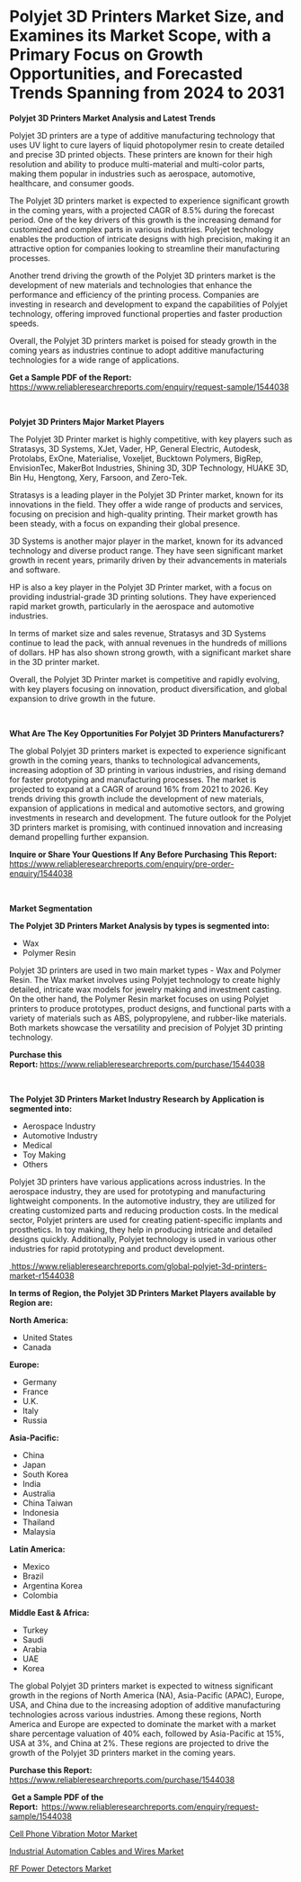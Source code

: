 <p><h1>Polyjet 3D Printers Market Size, and Examines its Market Scope, with a Primary Focus on Growth Opportunities, and Forecasted Trends Spanning from 2024 to 2031</h1></p><p><strong>Polyjet 3D Printers Market Analysis and Latest Trends</strong></p>
<p><p>Polyjet 3D printers are a type of additive manufacturing technology that uses UV light to cure layers of liquid photopolymer resin to create detailed and precise 3D printed objects. These printers are known for their high resolution and ability to produce multi-material and multi-color parts, making them popular in industries such as aerospace, automotive, healthcare, and consumer goods.</p><p>The Polyjet 3D printers market is expected to experience significant growth in the coming years, with a projected CAGR of 8.5% during the forecast period. One of the key drivers of this growth is the increasing demand for customized and complex parts in various industries. Polyjet technology enables the production of intricate designs with high precision, making it an attractive option for companies looking to streamline their manufacturing processes.</p><p>Another trend driving the growth of the Polyjet 3D printers market is the development of new materials and technologies that enhance the performance and efficiency of the printing process. Companies are investing in research and development to expand the capabilities of Polyjet technology, offering improved functional properties and faster production speeds.</p><p>Overall, the Polyjet 3D printers market is poised for steady growth in the coming years as industries continue to adopt additive manufacturing technologies for a wide range of applications.</p></p>
<p><strong>Get a Sample PDF of the Report:&nbsp;</strong> <a href="https://www.reliableresearchreports.com/enquiry/request-sample/1544038">https://www.reliableresearchreports.com/enquiry/request-sample/1544038</a></p>
<p>&nbsp;</p>
<p><strong>Polyjet 3D Printers Major Market Players</strong></p>
<p><p>The Polyjet 3D Printer market is highly competitive, with key players such as Stratasys, 3D Systems, XJet, Vader, HP, General Electric, Autodesk, Protolabs, ExOne, Materialise, Voxeljet, Bucktown Polymers, BigRep, EnvisionTec, MakerBot Industries, Shining 3D, 3DP Technology, HUAKE 3D, Bin Hu, Hengtong, Xery, Farsoon, and Zero-Tek.</p><p>Stratasys is a leading player in the Polyjet 3D Printer market, known for its innovations in the field. They offer a wide range of products and services, focusing on precision and high-quality printing. Their market growth has been steady, with a focus on expanding their global presence.</p><p>3D Systems is another major player in the market, known for its advanced technology and diverse product range. They have seen significant market growth in recent years, primarily driven by their advancements in materials and software.</p><p>HP is also a key player in the Polyjet 3D Printer market, with a focus on providing industrial-grade 3D printing solutions. They have experienced rapid market growth, particularly in the aerospace and automotive industries.</p><p>In terms of market size and sales revenue, Stratasys and 3D Systems continue to lead the pack, with annual revenues in the hundreds of millions of dollars. HP has also shown strong growth, with a significant market share in the 3D printer market.</p><p>Overall, the Polyjet 3D Printer market is competitive and rapidly evolving, with key players focusing on innovation, product diversification, and global expansion to drive growth in the future.</p></p>
<p>&nbsp;</p>
<p><strong>What Are The Key Opportunities For Polyjet 3D Printers Manufacturers?</strong></p>
<p><p>The global Polyjet 3D printers market is expected to experience significant growth in the coming years, thanks to technological advancements, increasing adoption of 3D printing in various industries, and rising demand for faster prototyping and manufacturing processes. The market is projected to expand at a CAGR of around 16% from 2021 to 2026. Key trends driving this growth include the development of new materials, expansion of applications in medical and automotive sectors, and growing investments in research and development. The future outlook for the Polyjet 3D printers market is promising, with continued innovation and increasing demand propelling further expansion.</p></p>
<p><strong>Inquire or Share Your Questions If Any Before Purchasing This Report:</strong> <a href="https://www.reliableresearchreports.com/enquiry/pre-order-enquiry/1544038">https://www.reliableresearchreports.com/enquiry/pre-order-enquiry/1544038</a></p>
<p>&nbsp;</p>
<p><strong>Market Segmentation</strong></p>
<p><strong>The Polyjet 3D Printers Market Analysis by types is segmented into:</strong></p>
<p><ul><li>Wax</li><li>Polymer Resin</li></ul></p>
<p><p>Polyjet 3D printers are used in two main market types - Wax and Polymer Resin. The Wax market involves using Polyjet technology to create highly detailed, intricate wax models for jewelry making and investment casting. On the other hand, the Polymer Resin market focuses on using Polyjet printers to produce prototypes, product designs, and functional parts with a variety of materials such as ABS, polypropylene, and rubber-like materials. Both markets showcase the versatility and precision of Polyjet 3D printing technology.</p></p>
<p><strong>Purchase this Report:&nbsp;</strong><a href="https://www.reliableresearchreports.com/purchase/1544038">https://www.reliableresearchreports.com/purchase/1544038</a></p>
<p>&nbsp;</p>
<p><strong>The Polyjet 3D Printers Market Industry Research by Application is segmented into:</strong></p>
<p><ul><li>Aerospace Industry</li><li>Automotive Industry</li><li>Medical</li><li>Toy Making</li><li>Others</li></ul></p>
<p><p>Polyjet 3D printers have various applications across industries. In the aerospace industry, they are used for prototyping and manufacturing lightweight components. In the automotive industry, they are utilized for creating customized parts and reducing production costs. In the medical sector, Polyjet printers are used for creating patient-specific implants and prosthetics. In toy making, they help in producing intricate and detailed designs quickly. Additionally, Polyjet technology is used in various other industries for rapid prototyping and product development.</p></p>
<p><a href="https://www.reliableresearchreports.com/global-polyjet-3d-printers-market-r1544038">&nbsp;https://www.reliableresearchreports.com/global-polyjet-3d-printers-market-r1544038</a></p>
<p><strong>In terms of Region, the Polyjet 3D Printers Market Players available by Region are:</strong></p>
<p>
    <p> <strong> North America: </strong>
        <ul>
            <li>United States</li>
            <li>Canada</li>
        </ul>
        </p> 
    <p> <strong> Europe: </strong>
        <ul>
            <li>Germany</li>
            <li>France</li>
            <li>U.K.</li>
            <li>Italy</li>
            <li>Russia</li>
        </ul>
        </p> 
    <p> <strong> Asia-Pacific: </strong>
        <ul>
            <li>China</li>
            <li>Japan</li>
            <li>South Korea</li>
            <li>India</li>
            <li>Australia</li>
            <li>China Taiwan</li>
            <li>Indonesia</li>
            <li>Thailand</li>
            <li>Malaysia</li>
        </ul>
        </p> 
    <p> <strong> Latin America: </strong>
        <ul>
            <li>Mexico</li>
            <li>Brazil</li>
            <li>Argentina Korea</li>
            <li>Colombia</li>
        </ul>
        </p> 
    <p> <strong> Middle East & Africa: </strong>
        <ul>
            <li>Turkey</li>
            <li>Saudi</li>
            <li>Arabia</li>
            <li>UAE</li>
            <li>Korea</li>
        </ul>
    </p>
    </p>
<p><p>The global Polyjet 3D printers market is expected to witness significant growth in the regions of North America (NA), Asia-Pacific (APAC), Europe, USA, and China due to the increasing adoption of additive manufacturing technologies across various industries. Among these regions, North America and Europe are expected to dominate the market with a market share percentage valuation of 40% each, followed by Asia-Pacific at 15%, USA at 3%, and China at 2%. These regions are projected to drive the growth of the Polyjet 3D printers market in the coming years.</p></p>
<p><strong>Purchase this Report: </strong><a href="https://www.reliableresearchreports.com/purchase/1544038">https://www.reliableresearchreports.com/purchase/1544038</a></p>
<p>&nbsp;<strong>Get a Sample PDF of the Report:&nbsp;&nbsp;</strong><a href="https://www.reliableresearchreports.com/enquiry/request-sample/1544038">https://www.reliableresearchreports.com/enquiry/request-sample/1544038</a></p>
<p><strong></strong></p>
<p><p><a href="https://github.com/gulaimolin/Market-Research-Report-List-5/blob/main/cell-phone-vibration-motor-market.md">Cell Phone Vibration Motor Market</a></p><p><a href="https://issuu.com/reportprime-2/docs/industrial-automation-cables-and-wires-market-size">Industrial Automation Cables and Wires Market</a></p><p><a href="https://github.com/RoccoManning/Market-Research-Report-List-6/blob/main/rf-power-detectors-market.md">RF Power Detectors Market</a></p></p>